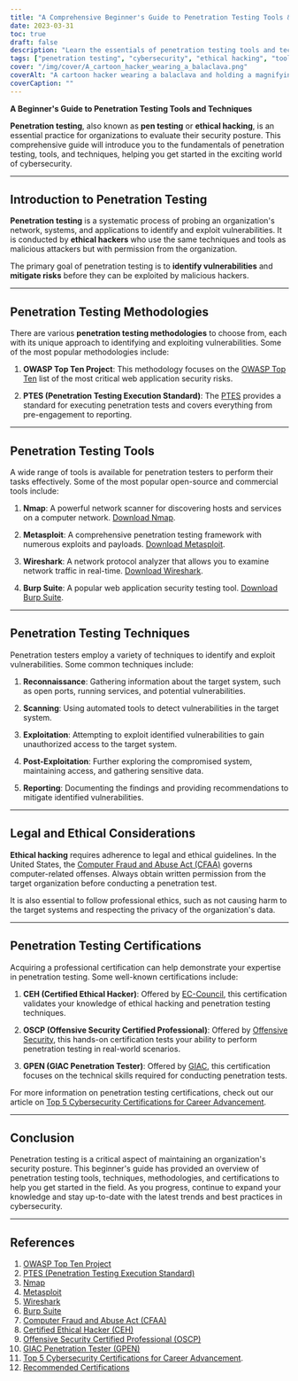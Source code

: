 ```yaml
---
title: "A Comprehensive Beginner's Guide to Penetration Testing Tools & Techniques"
date: 2023-03-31
toc: true
draft: false
description: "Learn the essentials of penetration testing tools and techniques, methodologies, and certifications to kickstart your career in cybersecurity."
tags: ["penetration testing", "cybersecurity", "ethical hacking", "tools", "techniques", "beginner's guide", "Nmap", "Metasploit", "Wireshark", "Burp Suite", "OSSTMM", "PTES", "OWASP", "CEH", "OSCP", "GPEN", "security testing", "vulnerability assessment", "network security", "information security"]
cover: "/img/cover/A_cartoon_hacker_wearing_a_balaclava.png"
coverAlt: "A cartoon hacker wearing a balaclava and holding a magnifying glass, examining a computer screen displaying various hacking testing tools like Nmap, Metasploit, Wireshark, and Burp Suite, with digital locks symbolizing secured systems in the background."
coverCaption: ""
---
```


**A Beginner's Guide to Penetration Testing Tools and Techniques**

**Penetration testing**, also known as **pen testing** or **ethical hacking**, is an essential practice for organizations to evaluate their security posture. This comprehensive guide will introduce you to the fundamentals of penetration testing, tools, and techniques, helping you get started in the exciting world of cybersecurity.

______

## Introduction to Penetration Testing

**Penetration testing** is a systematic process of probing an organization's network, systems, and applications to identify and exploit vulnerabilities. It is conducted by **ethical hackers** who use the same techniques and tools as malicious attackers but with permission from the organization.

The primary goal of penetration testing is to **identify vulnerabilities** and **mitigate risks** before they can be exploited by malicious hackers.

______

## Penetration Testing Methodologies

There are various **penetration testing methodologies** to choose from, each with its unique approach to identifying and exploiting vulnerabilities. Some of the most popular methodologies include:

1. **OWASP Top Ten Project**: This methodology focuses on the [OWASP Top Ten](https://owasp.org/www-project-top-ten/) list of the most critical web application security risks.

2. **PTES (Penetration Testing Execution Standard)**: The [PTES](http://www.pentest-standard.org/index.php/Main_Page) provides a standard for executing penetration tests and covers everything from pre-engagement to reporting.

______

## Penetration Testing Tools

A wide range of tools is available for penetration testers to perform their tasks effectively. Some of the most popular open-source and commercial tools include:

1. **Nmap**: A powerful network scanner for discovering hosts and services on a computer network. [Download Nmap](https://nmap.org/download.html).

2. **Metasploit**: A comprehensive penetration testing framework with numerous exploits and payloads. [Download Metasploit](https://www.metasploit.com/download).

3. **Wireshark**: A network protocol analyzer that allows you to examine network traffic in real-time. [Download Wireshark](https://www.wireshark.org/download.html).

4. **Burp Suite**: A popular web application security testing tool. [Download Burp Suite](https://portswigger.net/burp/communitydownload).

______

## Penetration Testing Techniques

Penetration testers employ a variety of techniques to identify and exploit vulnerabilities. Some common techniques include:

1. **Reconnaissance**: Gathering information about the target system, such as open ports, running services, and potential vulnerabilities.

2. **Scanning**: Using automated tools to detect vulnerabilities in the target system.

3. **Exploitation**: Attempting to exploit identified vulnerabilities to gain unauthorized access to the target system.

4. **Post-Exploitation**: Further exploring the compromised system, maintaining access, and gathering sensitive data.

5. **Reporting**: Documenting the findings and providing recommendations to mitigate identified vulnerabilities.

______

## Legal and Ethical Considerations

**Ethical hacking** requires adherence to legal and ethical guidelines. In the United States, the [Computer Fraud and Abuse Act (CFAA)](https://en.wikipedia.org/wiki/Computer_Fraud_and_Abuse_Act) governs computer-related offenses. Always obtain written permission from the target organization before conducting a penetration test.

It is also essential to follow professional ethics, such as not causing harm to the target systems and respecting the privacy of the organization's data.

______

## Penetration Testing Certifications

Acquiring a professional certification can help demonstrate your expertise in penetration testing. Some well-known certifications include:

1. **CEH (Certified Ethical Hacker)**: Offered by [EC-Council](https://www.eccouncil.org/programs/certified-ethical-hacker-ceh/), this certification validates your knowledge of ethical hacking and penetration testing techniques.

2. **OSCP (Offensive Security Certified Professional)**: Offered by [Offensive Security](https://www.offensive-security.com/pwk-oscp/), this hands-on certification tests your ability to perform penetration testing in real-world scenarios.

3. **GPEN (GIAC Penetration Tester)**: Offered by [GIAC](https://www.giac.org/certification/penetration-tester-gpen), this certification focuses on the technical skills required for conducting penetration tests.

For more information on penetration testing certifications, check out our article on [Top 5 Cybersecurity Certifications for Career Advancement](https://simeononsecurity.ch/articles/the-top-five-cybersecurity-certifications-for-career-advancement/).

______

## Conclusion

Penetration testing is a critical aspect of maintaining an organization's security posture. This beginner's guide has provided an overview of penetration testing tools, techniques, methodologies, and certifications to help you get started in the field. As you progress, continue to expand your knowledge and stay up-to-date with the latest trends and best practices in cybersecurity.

______

## References

1. [OWASP Top Ten Project](https://owasp.org/www-project-top-ten/)
2. [PTES (Penetration Testing Execution Standard)](http://www.pentest-standard.org/index.php/Main_Page)
3. [Nmap](https://nmap.org/download.html)
4. [Metasploit](https://www.metasploit.com/download)
5. [Wireshark](https://www.wireshark.org/download.html)
6. [Burp Suite](https://portswigger.net/burp/communitydownload)
7. [Computer Fraud and Abuse Act (CFAA)](https://en.wikipedia.org/wiki/Computer_Fraud_and_Abuse_Act) 
8. [Certified Ethical Hacker (CEH)](https://www.eccouncil.org/programs/certified-ethical-hacker-ceh/)
9.  [Offensive Security Certified Professional (OSCP)](https://www.offensive-security.com/pwk-oscp/)
10. [GIAC Penetration Tester (GPEN)](https://www.giac.org/certification/penetration-tester-gpen)
11. [Top 5 Cybersecurity Certifications for Career Advancement](https://simeononsecurity.ch/articles/the-top-five-cybersecurity-certifications-for-career-advancement/).
12. [Recommended Certifications](https://simeononsecurity.ch/recommendations/certifications/)

